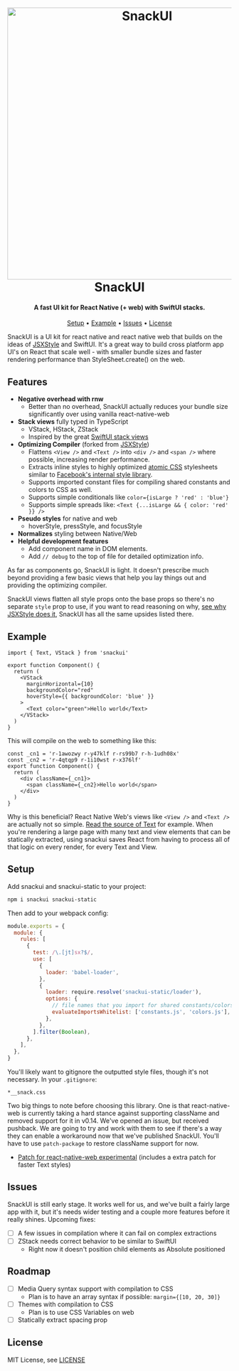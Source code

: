 <h1 align="center">
  <img margin="auto" width="612px" src="https://raw.githubusercontent.com/natew/snackui/master/snackui.jpg" alt="SnackUI">
  <br>
  SnackUI
  <br>
</h1>

<h4 align="center">A fast UI kit for React Native (+ web) with SwiftUI stacks.</h4>

<p align="center">
  <a href="#setup">Setup</a> •
  <a href="#example">Example</a> •
  <a href="#issues">Issues</a> •
  <a href="#license">License</a>
</p>

SnackUI is a UI kit for react native and react native web that builds on the ideas of [JSXStyle](https://github.com/jsxstyle/jsxstyle) and SwiftUI. It's a great way to build cross platform app UI's on React that scale well - with smaller bundle sizes and faster rendering performance than StyleSheet.create() on the web.

## Features

- **Negative overhead with rnw**
  - Better than no overhead, SnackUI actually reduces your bundle size significantly over using vanilla react-native-web
- **Stack views** fully typed in TypeScript
  - VStack, HStack, ZStack
  - Inspired by the great [SwiftUI stack views](https://learnappmaking.com/stacks-vstack-hstack-swiftui-how-to/)
- **Optimizing Compiler** (forked from [JSXStyle](https://github.com/jsxstyle/jsxstyle))
  - Flattens `<View />` and `<Text />` into `<div />` and `<span />` where possible, increasing render performance.
  - Extracts inline styles to highly optimized [atomic CSS](https://css-tricks.com/lets-define-exactly-atomic-css/) stylesheets similar to [Facebook's internal style library](https://twitter.com/Daniel15/status/1160980442041896961).
  - Supports imported constant files for compiling shared constants and colors to CSS as well.
  - Supports simple conditionals like `color={isLarge ? 'red' : 'blue'}`
  - Supports simple spreads like: `<Text {...isLarge && { color: 'red' }} />`
- **Pseudo styles** for native and web
  - hoverStyle, pressStyle, and focusStyle
- **Normalizes** styling between Native/Web
- **Helpful development features**
  - Add component name in DOM elements.
  - Add `// debug` to the top of file for detailed optimization info.

As far as components go, SnackUI is light. It doesn't prescribe much beyond providing a few basic views that help you lay things out and providing the optimizing compiler.

SnackUI views flatten all style props onto the base props so there's no separate `style` prop to use, if you want to read reasoning on why, [see why JSXStyle does it](https://github.com/jsxstyle/jsxstyle#why-write-styles-inline-with-jsxstyle), SnackUI has all the same upsides listed there.

## Example

```tsx
import { Text, VStack } from 'snackui'

export function Component() {
  return (
    <VStack
      marginHorizontal={10}
      backgroundColor="red"
      hoverStyle={{ backgroundColor: 'blue' }}
    >
      <Text color="green">Hello world</Text>
    </VStack>
  )
}
```

This will compile on the web to something like this:

```tsx
const _cn1 = 'r-1awozwy r-y47klf r-rs99b7 r-h-1udh08x'
const _cn2 = 'r-4qtqp9 r-1i10wst r-x376lf'
export function Component() {
  return (
    <div className={_cn1}>
      <span className={_cn2}>Hello world</span>
    </div>
  )
}
```

Why is this beneficial? React Native Web's views like `<View />` and `<Text />` are actually not so simple. [Read the source of Text](https://github.com/necolas/react-native-web/blob/master/packages/react-native-web/src/exports/Text/index.js) for example. When you're rendering a large page with many text and view elements that can be statically extracted, using snackui saves React from having to process all of that logic on every render, for every Text and View.

## Setup

Add snackui and snackui-static to your project:

```bash
npm i snackui snackui-static
```

Then add to your webpack config:

```js
module.exports = {
  module: {
    rules: [
      {
        test: /\.[jt]sx?$/,
        use: [
          {
            loader: 'babel-loader',
          },
          {
            loader: require.resolve('snackui-static/loader'),
            options: {
              // file names that you import for shared constants/colors extraction
              evaluateImportsWhitelist: ['constants.js', 'colors.js'],
            },
          },
        ].filter(Boolean),
      },
    ],
  },
}
```

You'll likely want to gitignore the outputted style files, though it's not necessary. In your `.gitignore`:

```
*__snack.css
```

Two big things to note before choosing this library. One is that react-native-web is currently taking a hard stance against supporting className and removed support for it in v0.14. We've opened an issue, but received pushback. We are going to try and work with them to see if there's a way they can enable a workaround now that we've published SnackUI. You'll have to use `patch-package` to restore className support for now.

- [Patch for react-native-web experimental](docs/react-native-web+0.0.0-466063b7e.patch) (includes a extra patch for faster Text styles)

## Issues

SnackUI is still early stage. It works well for us, and we've built a fairly large app with it, but it's needs wider testing and a couple more features before it really shines. Upcoming fixes:

- [ ] A few issues in compilation where it can fail on complex extractions
- [ ] ZStack needs correct behavior to be similar to SwiftUI
  - Right now it doesn't position child elements as Absolute positioned

## Roadmap

- [ ] Media Query syntax support with compilation to CSS
  - Plan is to have an array syntax if possible: `margin={[10, 20, 30]}`
- [ ] Themes with compilation to CSS
  - Plan is to use CSS Variables on web
- [ ] Statically extract spacing prop

## License

MIT License, see [LICENSE](https://github.com/natew/snackui/blob/master/LICENSE)
